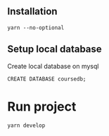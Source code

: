 ## Installation
```
yarn --no-optional
```

## Setup local database

Create local database on mysql
```
CREATE DATABASE coursedb;
```

# Run project
```
yarn develop
```
